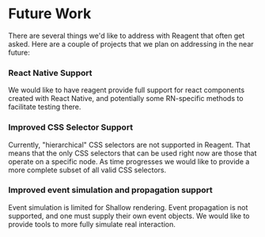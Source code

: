 # Future Work

There are several things we'd like to address with Reagent that often get asked. Here are a couple 
of projects that we plan on addressing in the near future:


### React Native Support

We would like to have reagent provide full support for react components created with React Native,
and potentially some RN-specific methods to facilitate testing there.


### Improved CSS Selector Support

Currently, "hierarchical" CSS selectors are not supported in Reagent. That means that the only CSS
selectors that can be used right now are those that operate on a specific node.  As time progresses
we would like to provide a more complete subset of all valid CSS selectors.


### Improved event simulation and propagation support

Event simulation is limited for Shallow rendering. Event propagation is not supported, and one must
supply their own event objects. We would like to provide tools to more fully simulate real 
interaction.
